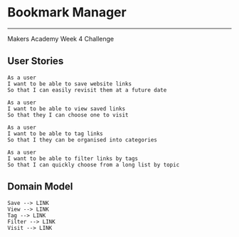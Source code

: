 # Bookmark Manager
----
Makers Academy Week 4 Challenge
## User Stories
~~~
As a user
I want to be able to save website links
So that I can easily revisit them at a future date

As a user
I want to be able to view saved links
So that they I can choose one to visit

As a user
I want to be able to tag links
So that I they can be organised into categories

As a user
I want to be able to filter links by tags
So that I can quickly choose from a long list by topic
~~~

## Domain Model
~~~
Save --> LINK
View --> LINK
Tag --> LINK
Filter --> LINK
Visit --> LINK
~~~
